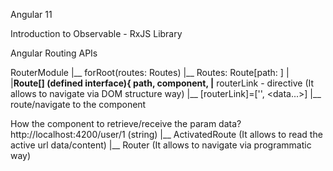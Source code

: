 Angular 11 

Introduction to Observable - RxJS Library

Angular Routing APIs

RouterModule
|__ forRoot(routes: Routes)
|__ Routes: Route[path: <url-name>]
|   |__Route[] (defined interface){ path, component, 
|__ routerLink - directive (It allows to navigate via DOM structure way)
    |__ [routerLink]=['<url-name>', <data...>]
	|__ route/navigate to the component

How the component to retrieve/receive the param data? http://localhost:4200/user/1 (string)
|__ ActivatedRoute (It allows to read the active url data/content)
|__ Router (It allows to navigate via programmatic way)
